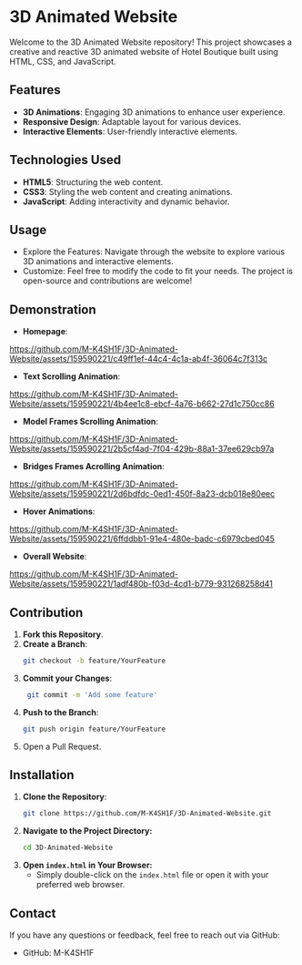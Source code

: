 # 3D Animated Website

Welcome to the 3D Animated Website repository! This project showcases a creative and reactive 3D animated website of Hotel Boutique built using HTML, CSS, and JavaScript. 

## Features

- **3D Animations**: Engaging 3D animations to enhance user experience.
- **Responsive Design**: Adaptable layout for various devices.
- **Interactive Elements**: User-friendly interactive elements.

## Technologies Used

- **HTML5**: Structuring the web content.
- **CSS3**: Styling the web content and creating animations.
- **JavaScript**: Adding interactivity and dynamic behavior.

## Usage

  - Explore the Features: Navigate through the website to explore various 3D animations and interactive elements.
  - Customize: Feel free to modify the code to fit your needs. The project is open-source and contributions are welcome!

## Demonstration

- **Homepage**:


https://github.com/M-K4SH1F/3D-Animated-Website/assets/159590221/c49ff1ef-44c4-4c1a-ab4f-36064c7f313c


- **Text Scrolling Animation**:


https://github.com/M-K4SH1F/3D-Animated-Website/assets/159590221/4b4ee1c8-ebcf-4a76-b662-27d1c750cc86


- **Model Frames Scrolling Animation**:


https://github.com/M-K4SH1F/3D-Animated-Website/assets/159590221/2b5cf4ad-7f04-429b-88a1-37ee629cb97a


- **Bridges Frames Acrolling Animation**:


https://github.com/M-K4SH1F/3D-Animated-Website/assets/159590221/2d6bdfdc-0ed1-450f-8a23-dcb018e80eec


- **Hover Animations**:


https://github.com/M-K4SH1F/3D-Animated-Website/assets/159590221/6ffddbb1-91e4-480e-badc-c6979cbed045


- **Overall Website**:


https://github.com/M-K4SH1F/3D-Animated-Website/assets/159590221/1adf480b-f03d-4cd1-b779-931268258d41


## Contribution

1. **Fork this Repository**.
2. **Create a Branch**:
   ```bash
   git checkout -b feature/YourFeature
3. **Commit your Changes**:
   ```bash
    git commit -m 'Add some feature'
4. **Push to the Branch**:
   ```bash
   git push origin feature/YourFeature
5. Open a Pull Request.

## Installation

1. **Clone the Repository**:
   ```bash
   git clone https://github.com/M-K4SH1F/3D-Animated-Website.git
2. **Navigate to the Project Directory:**
   ```bash
   cd 3D-Animated-Website
3. **Open `index.html` in Your Browser:**
   - Simply double-click on the `index.html` file or open it with your preferred web browser.

## Contact

If you have any questions or feedback, feel free to reach out via GitHub:

  - GitHub: M-K4SH1F

